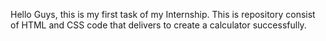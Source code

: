 Hello Guys, this is my first task of my Internship. This is repository consist of HTML and CSS code that delivers to create a calculator successfully.

